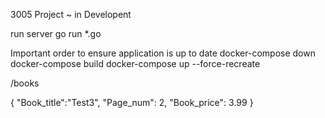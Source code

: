 3005 Project ~ in Developent

run server go run *.go


Important order to ensure application is up to date
docker-compose down
docker-compose build
docker-compose up --force-recreate


/books

{
	"Book_title":"Test3",
	"Page_num": 2,
	"Book_price": 3.99
}